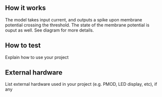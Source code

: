 <!---

This file is used to generate your project datasheet. Please fill in the information below and delete any unused
sections.

You can also include images in this folder and reference them in the markdown. Each image must be less than
512 kb in size, and the combined size of all images must be less than 1 MB.
-->

## How it works

The model takes input current, and outputs a spike upon membrane potential crossing the threshold. 
  The state of the membrane potential is ouput as well. See diagram for more details.

## How to test

Explain how to use your project

## External hardware

List external hardware used in your project (e.g. PMOD, LED display, etc), if any
